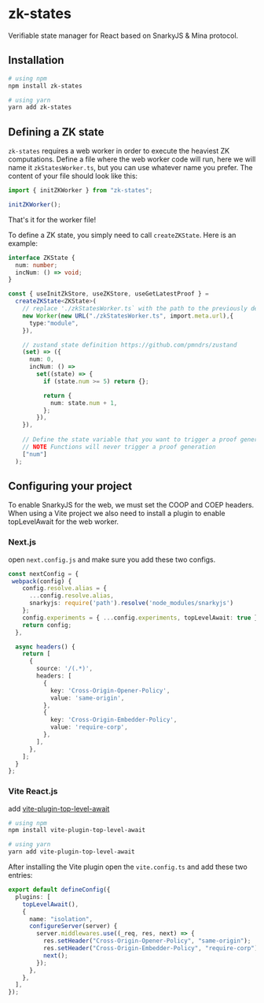 # zk-states

Verifiable state manager for React based on SnarkyJS & Mina protocol.

## Installation

```sh
# using npm
npm install zk-states

# using yarn
yarn add zk-states
```

## Defining a ZK state

`zk-states` requires a web worker in order to execute the heaviest ZK computations. Define a file where the web worker code will run, here we will name it `zkStatesWorker.ts`, but you can use whatever name you prefer. The content of your file should look like this:

```ts
import { initZKWorker } from "zk-states";

initZKWorker();
```

That's it for the worker file!

To define a ZK state, you simply need to call `createZKState`. Here is an example:

```ts
interface ZKState {
  num: number;
  incNum: () => void;
}

const { useInitZkStore, useZKStore, useGetLatestProof } =
  createZKState<ZKState>(
    // replace './zkStatesWorker.ts` with the path to the previously defined web worker
    new Worker(new URL("./zkStatesWorker.ts", import.meta.url),{
      type:"module",
    }),

    // zustand state definition https://github.com/pmndrs/zustand
    (set) => ({
      num: 0,
      incNum: () =>
        set((state) => {
          if (state.num >= 5) return {};

          return {
            num: state.num + 1,
          };
        }),
    }),
    
    // Define the state variable that you want to trigger a proof generation on
    // NOTE Functions will never trigger a proof generation
    ["num"]
  );
```

## Configuring your project

To enable SnarkyJS for the web, we must set the COOP and COEP headers. When using a Vite project we also need to install a plugin to enable topLevelAwait for the web worker.

### Next.js

open `next.config.js` and make sure you add these two configs.

```ts
const nextConfig = {
 webpack(config) {
    config.resolve.alias = {
      ...config.resolve.alias,
      snarkyjs: require('path').resolve('node_modules/snarkyjs')
    };
    config.experiments = { ...config.experiments, topLevelAwait: true };
    return config;
  },

  async headers() {
    return [
      {
        source: '/(.*)',
        headers: [
          {
            key: 'Cross-Origin-Opener-Policy',
            value: 'same-origin',
          },
          {
            key: 'Cross-Origin-Embedder-Policy',
            value: 'require-corp',
          },
        ],
      },
    ];
  }
};
```
### Vite React.js 

add [vite-plugin-top-level-await](https://github.com/Menci/vite-plugin-top-level-await)

```sh
# using npm
npm install vite-plugin-top-level-await

# using yarn
yarn add vite-plugin-top-level-await
```
After installing the Vite plugin open the `vite.config.ts` and add these two entries:


```ts
export default defineConfig({
  plugins: [
    topLevelAwait(),
    {
      name: "isolation",
      configureServer(server) {
        server.middlewares.use((_req, res, next) => {
          res.setHeader("Cross-Origin-Opener-Policy", "same-origin");
          res.setHeader("Cross-Origin-Embedder-Policy", "require-corp");
          next();
        });
      },
    },
  ],
});
```


<!-- TODO: properly document functions -->
